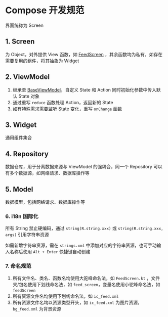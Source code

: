 # Compose 开发规范

界面统称为 Screen

## 1. Screen

为 Object，对外提供 View
函数，如 [FeedScreen](../app/src/main/java/com/bingyan/bbhust/ui/screen/feed/FeedScreen.kt)
，其余函数均为私有，如存在需要复用的组件，将其抽象为 Widget

## 2. ViewModel

1. 继承至 [BaseViewModel](../app/src/main/java/com/bingyan/bbhust/base/BaseViewModel.kt)，自定义
   State 和 Action
   同时初始化参数中传入默认 State 对象
2. 通过重写 `reduce` 函数处理 Action，返回新的 State
3. 如有特殊需求需要监听 State 变化，重写 `onChange` 函数

## 3. Widget

通用组件集合

## 4. Repository

数据仓库，用于分离数据来源与 ViewModel 的强耦合，同一个 Repository 可以有多个数据源，如网络请求、数据库操作等

## 5. Model

数据模型，包括网络请求、数据库操作等

### 6. i18n 国际化

所有 String 禁止硬编码，通过 `string(R.string.xxx)` 或 `string(R.string.xxx, args)` 引用字符串资源

如需新增字符串资源，需在 `strings.xml` 中添加对应的字符串资源，也可手动输入名称后使用 `Alt + Enter`
快捷键自动创建

### 7. 命名规范

1. 所有文件名、类名、函数名均使用大驼峰命名法，如 `FeedScreen.kt`
   ，文件夹/包名使用下划线命名法，如 `feed_screen`，变量名使用小驼峰命名法，如 `feedScreen`
2. 所有资源文件名均使用下划线命名法，如 `ic_feed.xml`
3. 所有资源文件名均以资源类型开头，如 `ic_feed.xml` 为图片资源，`bg_feed.xml` 为背景资源